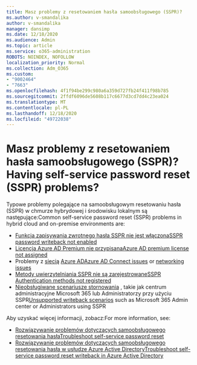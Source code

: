 ```yaml
---
title: Masz problemy z resetowaniem hasła samoobsługowego (SSPR)?
ms.author: v-smandalika
author: v-smandalika
manager: dansimp
ms.date: 12/18/2020
ms.audience: Admin
ms.topic: article
ms.service: o365-administration
ROBOTS: NOINDEX, NOFOLLOW
localization_priority: Normal
ms.collection: Adm_O365
ms.custom:
- "9002464"
- "7663"
ms.openlocfilehash: 4f1f94be299c980a6a359d727fb24f411f98b785
ms.sourcegitcommit: 2ffdf6096de5608b117c6677d3cd7dd4c23ea024
ms.translationtype: MT
ms.contentlocale: pl-PL
ms.lasthandoff: 12/18/2020
ms.locfileid: "49722038"
---
```

# <a name="having-self-service-password-reset-sspr-problems"></a><span data-ttu-id="71a75-102">Masz problemy z resetowaniem hasła samoobsługowego (SSPR)?</span><span class="sxs-lookup"><span data-stu-id="71a75-102">Having self-service password reset (SSPR) problems?</span></span>

<span data-ttu-id="71a75-103">Typowe problemy polegające na samoobsługowym resetowaniu hasła (SSPR) w chmurze hybrydowej i środowisku lokalnym są następujące:</span><span class="sxs-lookup"><span data-stu-id="71a75-103">Common self-service password reset (SSPR) problems in hybrid cloud and on-premise environments are:</span></span>

- [<span data-ttu-id="71a75-104">Funkcja zapisywania zwrotnego hasła SSPR nie jest włączona</span><span class="sxs-lookup"><span data-stu-id="71a75-104">SSPR password writeback not enabled</span></span>](https://docs.microsoft.com/azure/active-directory/authentication/tutorial-enable-sspr-writeback)
- [<span data-ttu-id="71a75-105">Licencja Azure AD Premium nie przypisana</span><span class="sxs-lookup"><span data-stu-id="71a75-105">Azure AD premium license not assigned</span></span>](https://docs.microsoft.com/azure/active-directory/authentication/concept-sspr-licensing)
- <span data-ttu-id="71a75-106">Problemy z [siecią](https://docs.microsoft.com/azure/active-directory/hybrid/tshoot-connect-connectivity) [Azure AD](https://docs.microsoft.com/azure/active-directory/hybrid/tshoot-connect-sync-errors)</span><span class="sxs-lookup"><span data-stu-id="71a75-106">[Azure AD Connect issues](https://docs.microsoft.com/azure/active-directory/hybrid/tshoot-connect-sync-errors) or [networking issues](https://docs.microsoft.com/azure/active-directory/hybrid/tshoot-connect-connectivity)</span></span>
- [<span data-ttu-id="71a75-107">Metody uwierzytelniania SSPR nie są zarejestrowane</span><span class="sxs-lookup"><span data-stu-id="71a75-107">SSPR Authentication methods not registered</span></span>](https://mysignins.microsoft.com/security-info)
- <span data-ttu-id="71a75-108">[Nieobsługiwane scenariusze stornowania](https://docs.microsoft.com/azure/active-directory/authentication/concept-sspr-writeback#unsupported-writeback-operations) , takie jak centrum administracyjne Microsoft 365 lub Administratorzy przy użyciu SSPR</span><span class="sxs-lookup"><span data-stu-id="71a75-108">[Unsupported writeback scenarios](https://docs.microsoft.com/azure/active-directory/authentication/concept-sspr-writeback#unsupported-writeback-operations) such as Microsoft 365 Admin center or Administrators using SSPR</span></span>


<span data-ttu-id="71a75-109">Aby uzyskać więcej informacji, zobacz:</span><span class="sxs-lookup"><span data-stu-id="71a75-109">For more information, see:</span></span>

- [<span data-ttu-id="71a75-110">Rozwiązywanie problemów dotyczących samoobsługowego resetowania hasła</span><span class="sxs-lookup"><span data-stu-id="71a75-110">Troubleshoot self-service password reset</span></span>](https://docs.microsoft.com/azure/active-directory/authentication/troubleshoot-sspr)
- [<span data-ttu-id="71a75-111">Rozwiązywanie problemów dotyczących samoobsługowego resetowania hasła w usłudze Azure Active Directory</span><span class="sxs-lookup"><span data-stu-id="71a75-111">Troubleshoot self-service password reset writeback in Azure Active Directory</span></span>](https://docs.microsoft.com/azure/active-directory/authentication/troubleshoot-sspr-writeback)
